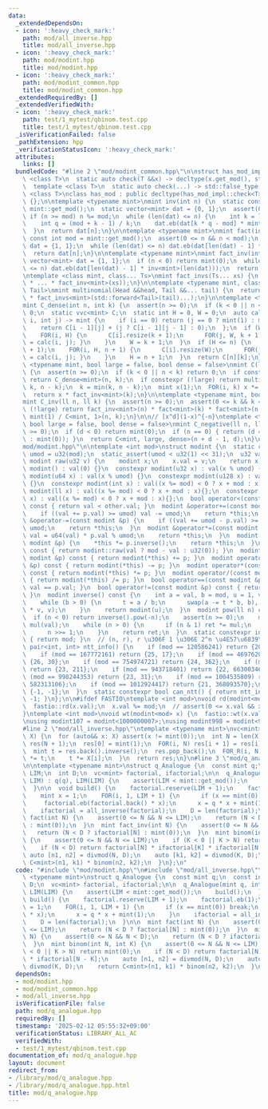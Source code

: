 ```yaml
---
data:
  _extendedDependsOn:
  - icon: ':heavy_check_mark:'
    path: mod/all_inverse.hpp
    title: mod/all_inverse.hpp
  - icon: ':heavy_check_mark:'
    path: mod/modint.hpp
    title: mod/modint.hpp
  - icon: ':heavy_check_mark:'
    path: mod/modint_common.hpp
    title: mod/modint_common.hpp
  _extendedRequiredBy: []
  _extendedVerifiedWith:
  - icon: ':heavy_check_mark:'
    path: test/1_mytest/qbinom.test.cpp
    title: test/1_mytest/qbinom.test.cpp
  _isVerificationFailed: false
  _pathExtension: hpp
  _verificationStatusIcon: ':heavy_check_mark:'
  attributes:
    links: []
  bundledCode: "#line 2 \"mod/modint_common.hpp\"\n\nstruct has_mod_impl {\n  template\
    \ <class T>\n  static auto check(T &&x) -> decltype(x.get_mod(), std::true_type{});\n\
    \  template <class T>\n  static auto check(...) -> std::false_type;\n};\n\ntemplate\
    \ <class T>\nclass has_mod : public decltype(has_mod_impl::check<T>(std::declval<T>()))\
    \ {};\n\ntemplate <typename mint>\nmint inv(int n) {\n  static const int mod =\
    \ mint::get_mod();\n  static vector<mint> dat = {0, 1};\n  assert(0 <= n);\n \
    \ if (n >= mod) n %= mod;\n  while (len(dat) <= n) {\n    int k = len(dat);\n\
    \    int q = (mod + k - 1) / k;\n    dat.eb(dat[k * q - mod] * mint::raw(q));\n\
    \  }\n  return dat[n];\n}\n\ntemplate <typename mint>\nmint fact(int n) {\n  static\
    \ const int mod = mint::get_mod();\n  assert(0 <= n && n < mod);\n  static vector<mint>\
    \ dat = {1, 1};\n  while (len(dat) <= n) dat.eb(dat[len(dat) - 1] * mint::raw(len(dat)));\n\
    \  return dat[n];\n}\n\ntemplate <typename mint>\nmint fact_inv(int n) {\n  static\
    \ vector<mint> dat = {1, 1};\n  if (n < 0) return mint(0);\n  while (len(dat)\
    \ <= n) dat.eb(dat[len(dat) - 1] * inv<mint>(len(dat)));\n  return dat[n];\n}\n\
    \ntemplate <class mint, class... Ts>\nmint fact_invs(Ts... xs) {\n  return (mint(1)\
    \ * ... * fact_inv<mint>(xs));\n}\n\ntemplate <typename mint, class Head, class...\
    \ Tail>\nmint multinomial(Head &&head, Tail &&... tail) {\n  return fact<mint>(head)\
    \ * fact_invs<mint>(std::forward<Tail>(tail)...);\n}\n\ntemplate <typename mint>\n\
    mint C_dense(int n, int k) {\n  assert(n >= 0);\n  if (k < 0 || n < k) return\
    \ 0;\n  static vvc<mint> C;\n  static int H = 0, W = 0;\n  auto calc = [&](int\
    \ i, int j) -> mint {\n    if (i == 0) return (j == 0 ? mint(1) : mint(0));\n\
    \    return C[i - 1][j] + (j ? C[i - 1][j - 1] : 0);\n  };\n  if (W <= k) {\n\
    \    FOR(i, H) {\n      C[i].resize(k + 1);\n      FOR(j, W, k + 1) { C[i][j]\
    \ = calc(i, j); }\n    }\n    W = k + 1;\n  }\n  if (H <= n) {\n    C.resize(n\
    \ + 1);\n    FOR(i, H, n + 1) {\n      C[i].resize(W);\n      FOR(j, W) { C[i][j]\
    \ = calc(i, j); }\n    }\n    H = n + 1;\n  }\n  return C[n][k];\n}\n\ntemplate\
    \ <typename mint, bool large = false, bool dense = false>\nmint C(ll n, ll k)\
    \ {\n  assert(n >= 0);\n  if (k < 0 || n < k) return 0;\n  if constexpr (dense)\
    \ return C_dense<mint>(n, k);\n  if constexpr (!large) return multinomial<mint>(n,\
    \ k, n - k);\n  k = min(k, n - k);\n  mint x(1);\n  FOR(i, k) x *= mint(n - i);\n\
    \  return x * fact_inv<mint>(k);\n}\n\ntemplate <typename mint, bool large = false>\n\
    mint C_inv(ll n, ll k) {\n  assert(n >= 0);\n  assert(0 <= k && k <= n);\n  if\
    \ (!large) return fact_inv<mint>(n) * fact<mint>(k) * fact<mint>(n - k);\n  return\
    \ mint(1) / C<mint, 1>(n, k);\n}\n\n// [x^d](1-x)^{-n}\ntemplate <typename mint,\
    \ bool large = false, bool dense = false>\nmint C_negative(ll n, ll d) {\n  assert(n\
    \ >= 0);\n  if (d < 0) return mint(0);\n  if (n == 0) { return (d == 0 ? mint(1)\
    \ : mint(0)); }\n  return C<mint, large, dense>(n + d - 1, d);\n}\n#line 3 \"\
    mod/modint.hpp\"\n\ntemplate <int mod>\nstruct modint {\n  static constexpr u32\
    \ umod = u32(mod);\n  static_assert(umod < u32(1) << 31);\n  u32 val;\n\n  static\
    \ modint raw(u32 v) {\n    modint x;\n    x.val = v;\n    return x;\n  }\n  constexpr\
    \ modint() : val(0) {}\n  constexpr modint(u32 x) : val(x % umod) {}\n  constexpr\
    \ modint(u64 x) : val(x % umod) {}\n  constexpr modint(u128 x) : val(x % umod)\
    \ {}\n  constexpr modint(int x) : val((x %= mod) < 0 ? x + mod : x){};\n  constexpr\
    \ modint(ll x) : val((x %= mod) < 0 ? x + mod : x){};\n  constexpr modint(i128\
    \ x) : val((x %= mod) < 0 ? x + mod : x){};\n  bool operator<(const modint &other)\
    \ const { return val < other.val; }\n  modint &operator+=(const modint &p) {\n\
    \    if ((val += p.val) >= umod) val -= umod;\n    return *this;\n  }\n  modint\
    \ &operator-=(const modint &p) {\n    if ((val += umod - p.val) >= umod) val -=\
    \ umod;\n    return *this;\n  }\n  modint &operator*=(const modint &p) {\n   \
    \ val = u64(val) * p.val % umod;\n    return *this;\n  }\n  modint &operator/=(const\
    \ modint &p) {\n    *this *= p.inverse();\n    return *this;\n  }\n  modint operator-()\
    \ const { return modint::raw(val ? mod - val : u32(0)); }\n  modint operator+(const\
    \ modint &p) const { return modint(*this) += p; }\n  modint operator-(const modint\
    \ &p) const { return modint(*this) -= p; }\n  modint operator*(const modint &p)\
    \ const { return modint(*this) *= p; }\n  modint operator/(const modint &p) const\
    \ { return modint(*this) /= p; }\n  bool operator==(const modint &p) const { return\
    \ val == p.val; }\n  bool operator!=(const modint &p) const { return val != p.val;\
    \ }\n  modint inverse() const {\n    int a = val, b = mod, u = 1, v = 0, t;\n\
    \    while (b > 0) {\n      t = a / b;\n      swap(a -= t * b, b), swap(u -= t\
    \ * v, v);\n    }\n    return modint(u);\n  }\n  modint pow(ll n) const {\n  \
    \  if (n < 0) return inverse().pow(-n);\n    assert(n >= 0);\n    modint ret(1),\
    \ mul(val);\n    while (n > 0) {\n      if (n & 1) ret *= mul;\n      mul *= mul;\n\
    \      n >>= 1;\n    }\n    return ret;\n  }\n  static constexpr int get_mod()\
    \ { return mod; }\n  // (n, r), r \u306F 1 \u306E 2^n \u4E57\u6839\n  static constexpr\
    \ pair<int, int> ntt_info() {\n    if (mod == 120586241) return {20, 74066978};\n\
    \    if (mod == 167772161) return {25, 17};\n    if (mod == 469762049) return\
    \ {26, 30};\n    if (mod == 754974721) return {24, 362};\n    if (mod == 880803841)\
    \ return {23, 211};\n    if (mod == 943718401) return {22, 663003469};\n    if\
    \ (mod == 998244353) return {23, 31};\n    if (mod == 1004535809) return {21,\
    \ 582313106};\n    if (mod == 1012924417) return {21, 368093570};\n    return\
    \ {-1, -1};\n  }\n  static constexpr bool can_ntt() { return ntt_info().fi !=\
    \ -1; }\n};\n\n#ifdef FASTIO\ntemplate <int mod>\nvoid rd(modint<mod> &x) {\n\
    \  fastio::rd(x.val);\n  x.val %= mod;\n  // assert(0 <= x.val && x.val < mod);\n\
    }\ntemplate <int mod>\nvoid wt(modint<mod> x) {\n  fastio::wt(x.val);\n}\n#endif\n\
    \nusing modint107 = modint<1000000007>;\nusing modint998 = modint<998244353>;\n\
    #line 2 \"mod/all_inverse.hpp\"\ntemplate <typename mint>\nvc<mint> all_inverse(vc<mint>&\
    \ X) {\n  for (auto&& x: X) assert(x != mint(0));\n  int N = len(X);\n  vc<mint>\
    \ res(N + 1);\n  res[0] = mint(1);\n  FOR(i, N) res[i + 1] = res[i] * X[i];\n\
    \  mint t = res.back().inverse();\n  res.pop_back();\n  FOR_R(i, N) {\n    res[i]\
    \ *= t;\n    t *= X[i];\n  }\n  return res;\n}\n#line 3 \"mod/q_analogue.hpp\"\
    \n\ntemplate <typename mint>\nstruct q_Analogue {\n  const mint q;\n  const int\
    \ LIM;\n  int D;\n  vc<mint> factorial, ifactorial;\n\n  q_Analogue(mint q, int\
    \ LIM) : q(q), LIM(LIM) {\n    assert(LIM < mint::get_mod());\n    build();\n\
    \  }\n\n  void build() {\n    factorial.reserve(LIM + 1);\n    factorial.eb(1);\n\
    \    mint x = 1;\n    FOR(i, 1, LIM + 1) {\n      if (x == mint(0)) break;\n \
    \     factorial.eb(factorial.back() * x);\n      x = q * x + mint(1);\n    }\n\
    \    ifactorial = all_inverse(factorial);\n    D = len(factorial);\n  }\n\n  mint\
    \ fact(int N) {\n    assert(0 <= N && N <= LIM);\n    return (N < D ? factorial[N]\
    \ : mint(0));\n  }\n  mint fact_inv(int N) {\n    assert(0 <= N && N < D);\n \
    \   return (N < D ? ifactorial[N] : mint(0));\n  }\n  mint binom(int N, int K)\
    \ {\n    assert(0 <= N && N <= LIM);\n    if (K < 0 || K > N) return mint(0);\n\
    \    if (N < D) return factorial[N] * ifactorial[K] * ifactorial[N - K];\n   \
    \ auto [n1, n2] = divmod(N, D);\n    auto [k1, k2] = divmod(K, D);\n    return\
    \ C<mint>(n1, k1) * binom(n2, k2);\n  }\n};\n"
  code: "#include \"mod/modint.hpp\"\n#include \"mod/all_inverse.hpp\"\n\ntemplate\
    \ <typename mint>\nstruct q_Analogue {\n  const mint q;\n  const int LIM;\n  int\
    \ D;\n  vc<mint> factorial, ifactorial;\n\n  q_Analogue(mint q, int LIM) : q(q),\
    \ LIM(LIM) {\n    assert(LIM < mint::get_mod());\n    build();\n  }\n\n  void\
    \ build() {\n    factorial.reserve(LIM + 1);\n    factorial.eb(1);\n    mint x\
    \ = 1;\n    FOR(i, 1, LIM + 1) {\n      if (x == mint(0)) break;\n      factorial.eb(factorial.back()\
    \ * x);\n      x = q * x + mint(1);\n    }\n    ifactorial = all_inverse(factorial);\n\
    \    D = len(factorial);\n  }\n\n  mint fact(int N) {\n    assert(0 <= N && N\
    \ <= LIM);\n    return (N < D ? factorial[N] : mint(0));\n  }\n  mint fact_inv(int\
    \ N) {\n    assert(0 <= N && N < D);\n    return (N < D ? ifactorial[N] : mint(0));\n\
    \  }\n  mint binom(int N, int K) {\n    assert(0 <= N && N <= LIM);\n    if (K\
    \ < 0 || K > N) return mint(0);\n    if (N < D) return factorial[N] * ifactorial[K]\
    \ * ifactorial[N - K];\n    auto [n1, n2] = divmod(N, D);\n    auto [k1, k2] =\
    \ divmod(K, D);\n    return C<mint>(n1, k1) * binom(n2, k2);\n  }\n};\n"
  dependsOn:
  - mod/modint.hpp
  - mod/modint_common.hpp
  - mod/all_inverse.hpp
  isVerificationFile: false
  path: mod/q_analogue.hpp
  requiredBy: []
  timestamp: '2025-02-12 05:55:32+09:00'
  verificationStatus: LIBRARY_ALL_AC
  verifiedWith:
  - test/1_mytest/qbinom.test.cpp
documentation_of: mod/q_analogue.hpp
layout: document
redirect_from:
- /library/mod/q_analogue.hpp
- /library/mod/q_analogue.hpp.html
title: mod/q_analogue.hpp
---
```

